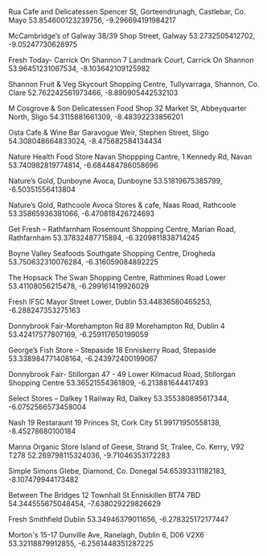 Rua Cafe and Delicatessen
Spencer St, Gorteendrunagh, Castlebar, Co. Mayo
53.854600123239756, -9.296694191984217

McCambridge’s of Galway
38/39 Shop Street, Galway
53.2732505412702, -9.05247730628975

Fresh Today- Carrick On Shannon
7 Landmark Court, Carrick On Shannon
53.96451231067534, -8.103642109125982

Shannon Fruit & Veg
Skycourt Shopping Centre, Tullyvarraga, Shannon, Co. Clare
52.762242561973466, -8.890905442532103

M Cosgrove & Son Delicatessen Food Shop
32 Market St, Abbeyquarter North, Sligo
54.3115881661309, -8.48392233856201

Osta Cafe & Wine Bar
Garavogue Weir, Stephen Street, Sligo
54.308048664833024, -8.475682584134434

Nature Health Food Store
Navan Shoppping Cantre, 1 Kennedy Rd, Navan
53.740982819774814, -6.684484786058696

Nature’s Gold, Dunboyne
Avoca, Dunboyne
53.51819675385799, -6.50351556413804

Nature’s Gold, Rathcoole
Avoca Stores & cafe, Naas Road, Rathcoole
53.35865936381066, -6.470818426724693

Get Fresh – Rathfarnham
Rosemount Shopping Centre, Marian Road, Rathfarnham
53.37832487715894, -6.3209811838714245

Boyne Valley Seafoods
Southgate Shopping Centre, Drogheda
53.750632310076284, -6.316059084892225

The Hopsack
The Swan Shopping Centre, Rathmines Road Lower
53.41108056215478, -6.299161419926029

Fresh IFSC
Mayor Street Lower, Dublin
53.44836580465253, -6.288247353275163

Donnybrook Fair-Morehampton Rd
89 Morehampton Rd, Dublin 4
53.42417577807169, -6.259117650199059

George’s Fish Store – Stepaside
18 Enniskerry Road, Stepaside
53.338984771408164, -6.243972400199067

Donnybrook Fair- Stillorgan
47 - 49 Lower Kilmacud Road, Stillorgan Shopping Centre
53.36521554361809, -6.213881644417493

Select Stores – Dalkey
1 Railway Rd, Dalkey
53.355380895617344, -6.0752566573458004

Nash 19 Restaraunt
19 Princes St, Cork City
51.99171950558138, -8.45278680100184

Manna Organic Store
Island of Geese, Strand St, Tralee, Co. Kerry, V92 T278
52.269798115324036, -9.71046353172283

Simple Simons
Glebe, Diamond, Co. Donegal
54.65393311182183, -8.107479944173482

Between The Bridges
12 Townhall St
Enniskillen BT74 7BD
54.344555675048454, -7.638029229826629

Fresh
Smithfield
Dublin
53.34946379011656, -6.278325172177447

Morton's
15-17 Dunville Ave, Ranelagh, Dublin 6, D06 V2X6
53.32118879912855, -6.2561448351287225

